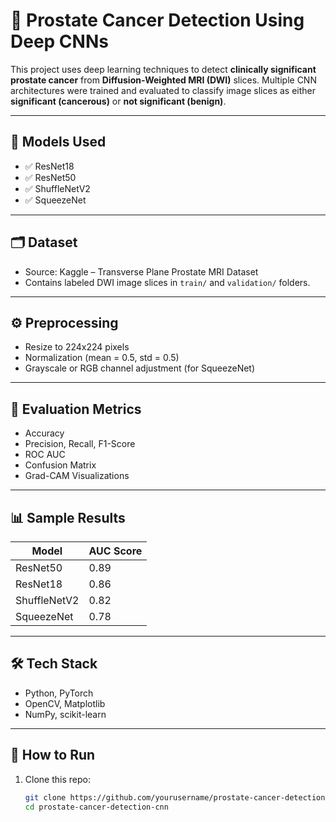 # 🧠 Prostate Cancer Detection Using Deep CNNs

This project uses deep learning techniques to detect **clinically significant prostate cancer** from **Diffusion-Weighted MRI (DWI)** slices. Multiple CNN architectures were trained and evaluated to classify image slices as either **significant (cancerous)** or **not significant (benign)**.

---

## 🚀 Models Used
- ✅ ResNet18  
- ✅ ResNet50  
- ✅ ShuffleNetV2  
- ✅ SqueezeNet

---

## 🗂️ Dataset
- Source: Kaggle – Transverse Plane Prostate MRI Dataset  
- Contains labeled DWI image slices in `train/` and `validation/` folders.

---

## ⚙️ Preprocessing
- Resize to 224x224 pixels  
- Normalization (mean = 0.5, std = 0.5)  
- Grayscale or RGB channel adjustment (for SqueezeNet)

---

## 🧪 Evaluation Metrics
- Accuracy  
- Precision, Recall, F1-Score  
- ROC AUC  
- Confusion Matrix  
- Grad-CAM Visualizations

---

## 📊 Sample Results

| Model        | AUC Score |
|--------------|-----------|
| ResNet50     | 0.89      |
| ResNet18     | 0.86      |
| ShuffleNetV2 | 0.82      |
| SqueezeNet   | 0.78      |

---

## 🛠️ Tech Stack
- Python, PyTorch  
- OpenCV, Matplotlib  
- NumPy, scikit-learn

---

## 📌 How to Run

1. Clone this repo:
   ```bash
   git clone https://github.com/yourusername/prostate-cancer-detection-cnn.git
   cd prostate-cancer-detection-cnn
